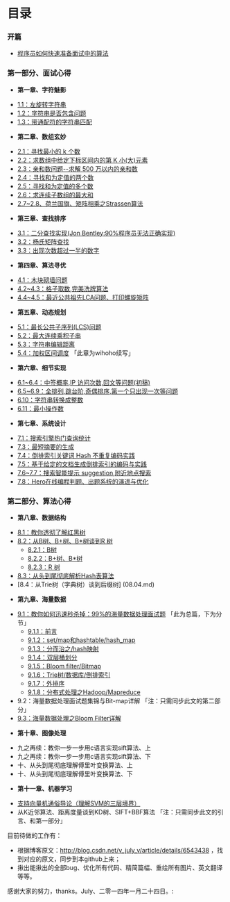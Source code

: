 目录
==============================

### 开篇
* [程序员如何快速准备面试中的算法](00.01.md)


### 第一部分、面试心得
* **第一章、字符魅影**
 - [1.1：左旋转字符串](01.01.md)
 - [1.2：字符串是否包含问题](01.02.md)
 - [1.3：带通配符的字符串匹配](01.03.md)
* **第二章、数组玄妙**
 - [2.1：寻找最小的 k 个数](02.01.md) 
 - [2.2：求数组中给定下标区间内的第 K 小(大)元素](02.02.md)
 - [2.3：亲和数问题--求解 500 万以内的亲和数](02.03.md)
 - [2.4：寻找和为定值的两个数](02.04.md)
 - [2.5：寻找和为定值的多个数](02.05.md)
 - [2.6：求连续子数组的最大和](02.06.md)
 - [2.7~2.8、荷兰国旗、矩阵相乘之Strassen算法](02.07~02.08.md)
* **第三章、查找排序**
 - [3.1：二分查找实现(Jon Bentley:90%程序员无法正确实现)](03.01.md)
 - [3.2：杨氏矩阵查找](03.02.md)
 - [3.3：出现次数超过一半的数字](03.03.md)
* **第四章、算法寻优**
 - [4.1：木块砌墙问题](04.01.md)
 - [4.2~4.3：格子取数,完美洗牌算法](04.02~04.03.md)
 - [4.4~4.5：最近公共祖先LCA问题、打印螺旋矩阵](04.04~04.05.md) 
* **第五章、动态规划**
 - [5.1：最长公共子序列(LCS)问题](05.01.md)
 - [5.2：最大连续乘积子串](05.02.md)
 - [5.3：字符串编辑距离](05.03.md)
 - [5.4：加权区间调度](05.04.md)  「此章为wihoho续写」
* **第六章、细节实现**
 - [6.1~6.4：中签概率,IP 访问次数,回文等问题(初稿)](06.01~06.04.md)
 - [6.5~6.9：全排列,跳台阶,奇偶排序,第一个只出现一次等问题](06.05~06.09.md)
 - [6.10：字符串转换成整数](06.10.md)
 - [6.11：最小操作数](06.11.md)
* **第七章、系统设计**
 - [7.1：搜索引擎热门查询统计](07.01.md)
 - [7.3：最短摘要的生成](07.02.md)
 - [7.4：倒排索引关键词 Hash 不重复编码实践](07.03.md)
 - [7.5：基于给定的文档生成倒排索引的编码与实践](07.04.md)
 - [7.6~7.7：搜索智能提示 suggestion,附近地点搜索](07.05~07.06.md)
 - [7.8：Hero在线编程判题、出题系统的演进与优化](07.07.md)

### 第二部分、算法心得
* **第八章、数据结构**
 - [8.1：教你透彻了解红黑树](08.01.md)
 - [8.2：从B树、B+树、B*树谈到R 树](08.02.md) 
    - [8.2.1：B树](08.02.01.md)
    - [8.2.2：B+树、B*树](08.02.02.md)
    - [8.2.3：R 树](08.02.03.md)
 - [8.3：从头到尾彻底解析Hash表算法](08.03.md)
 - [8.4：从Trie树（字典树）谈到后缀树] (08.04.md)
* **第九章、海量数据**
 - [9.1：教你如何迅速秒杀掉：99%的海量数据处理面试题](09.01.md) 「此为总篇，下为分节」
    - [9.1.1：前言](09.01.01.md)
    - [9.1.2：set/map和hashtable/hash_map](09.01.02.md)
    - [9.1.3：分而治之/hash映射](09.01.03.md)
    - [9.1.4：双层桶划分](09.01.04.md)
    - [9.1.5：Bloom filter/Bitmap](09.01.05.md)
    - [9.1.6：Trie树/数据库/倒排索引](09.01.06.md)
    - [9.1.7：外排序](09.01.07.md)
    - [9.1.8：分布式处理之Hadoop/Mapreduce](09.01.08.md)
 - 9.2：海量数据处理面试题集锦与Bit-map详解  「注：只需同步此文的第二部分」
 - [9.3：海量数据处理之Bloom Filter详解](09.03.md)
* **第十章、图像处理**
 - 九之再续：教你一步一步用c语言实现sift算法、上
 - 九之再续：教你一步一步用c语言实现sift算法、下
 - 十、从头到尾彻底理解傅里叶变换算法、上
 - 十、从头到尾彻底理解傅里叶变换算法、下
* **第十一章、机器学习**
 - [支持向量机通俗导论（理解SVM的三层境界）](11.01.svm.md)
 - 从K近邻算法、距离度量谈到KD树、SIFT+BBF算法 「注：只需同步此文的引言、和第一部分」


目前待做的工作有：
 - 根据博客原文：http://blog.csdn.net/v_july_v/article/details/6543438 ，找到对应的原文，同步到本github上来；
 - 揪出能揪出的全部bug、优化所有代码、精简篇幅、重绘所有图片、英文翻译等等。

感谢大家的努力，thanks。July、二零一四年一月二十四日。:
